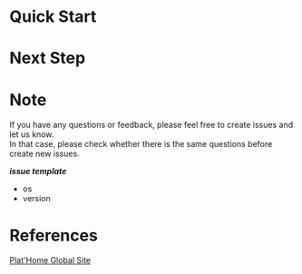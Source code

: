 # Quick Start


# Next Step


# Note
If you have any questions or feedback, please feel free to create issues and let us know.  
In that case, please check whether there is the same questions before create new issues.

***issue template***
- os
- version

# References
[Plat'Home Global Site](https://www.plathome.com/)
